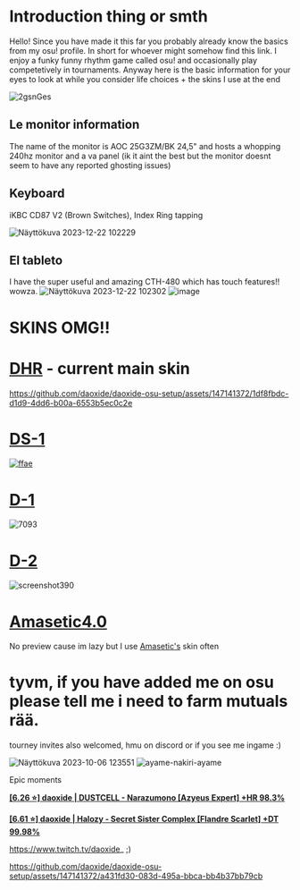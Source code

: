 # Introduction thing or smth

Hello! Since you have made it this far you probably already know the basics from my osu! profile. In short for whoever might somehow find this link. I enjoy a funky funny rhythm game called osu! and occasionally play competetively in tournaments. Anyway here is the basic information for your eyes to look at while you consider life choices + the skins I use at the end

![2gsnGes](https://github.com/daoxide/daoxide.github.io/assets/147141372/a67afb55-ad7c-4f85-afcc-8f4bf29bbae9)

## Le monitor information

The name of the monitor is AOC 25G3ZM/BK 24,5" and hosts a whopping 240hz monitor and a va panel (ik it aint the best but the monitor doesnt seem to have any reported ghosting issues)

## Keyboard

iKBC CD87 V2 (Brown Switches), Index Ring tapping

![Näyttökuva 2023-12-22 102229](https://github.com/daoxide/daoxide-osu-setup/assets/147141372/85429c9c-6a5a-43f9-9dfb-5c678392dd13)


## El tableto

I have the super useful and amazing CTH-480 which has touch features!! wowza.
![Näyttökuva 2023-12-22 102302](https://github.com/daoxide/daoxide-osu-setup/assets/147141372/d905f1bb-36eb-49ad-ba3b-a20ba8e22cf8) ![image](https://github.com/daoxide/daoxide-osu-setup/assets/147141372/8dea6cf8-1769-4e57-afdc-6d22b602ed17)



# SKINS OMG!!

# [**DHR**](https://drive.google.com/file/d/1ufgyIoRHWP3gvBoBGbbKGHZS6_yTWWfM/view?usp=sharing) - current main skin

https://github.com/daoxide/daoxide-osu-setup/assets/147141372/1df8fbdc-d1d9-4dd6-b00a-6553b5ec0c2e

# [**DS-1**](https://drive.google.com/file/d/1JaXmjR_KXUmQAHyvvgJhF236tbU-kzG6/view?usp=sharing)
[![ffae](https://github.com/daoxide/daoxide.github.io/assets/147141372/29ab6680-a117-4dd3-9e1e-7afcfef854f2)
](https://osu.ppy.sh/ss/18834850/ffae)

# [**D-1**](https://drive.google.com/file/d/1TpCq7BTYduberjgRURZgMhEhVKrjpzP3/view?usp=sharing)
![7093](https://github.com/daoxide/daoxide.github.io/assets/147141372/88f98228-dbb7-4c9f-a020-5f4f2c30e7e9)

# [**D-2**](https://drive.google.com/file/d/1Wphiu-Rk7Zt6dhSD_zXmUiHSOexfzsOh/view?usp=sharing)
![screenshot390](https://github.com/daoxide/daoxide.github.io/assets/147141372/f47f8c18-75e5-4ff0-9c7f-54f92d5f645c)

# [**Amasetic4.0**](https://drive.google.com/file/d/1W2jYX97SNfnCb6Pjqjr9s8C8p8c_RLI7/view)
No preview cause im lazy but I use [Amasetic's](https://osu.ppy.sh/users/11375251) skin often 

# tyvm, if you have added me on osu please tell me i need to farm mutuals rää. 
tourney invites also welcomed, hmu on discord or if you see me ingame :)

![Näyttökuva 2023-10-06 123551](https://github.com/daoxide/daoxide.github.io/assets/147141372/25d2ae37-4407-43b8-8344-abe4f7a28c51) ![ayame-nakiri-ayame](https://github.com/daoxide/daoxide.github.io/assets/147141372/823e2114-92bc-42b3-b398-9ebf9db47dc5)

Epic moments

[**[6.26 ⭐] daoxide | DUSTCELL - Narazumono [Azyeus Expert] +HR 98.3%**](https://link.issou.best/y01WU7)

[**[6.61 ⭐] daoxide | Halozy - Secret Sister Complex [Flandre Scarlet] +DT 99.98%**](https://link.issou.best/T6OIvW)


https://www.twitch.tv/daoxide_ ;)

https://github.com/daoxide/daoxide-osu-setup/assets/147141372/a431fd30-083d-495a-bbca-bb4b37bb79cb


